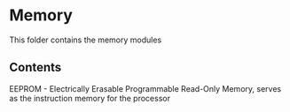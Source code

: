 # Memory

This folder contains the memory modules

## Contents

EEPROM - Electrically Erasable Programmable Read-Only Memory, serves as the instruction memory for the processor